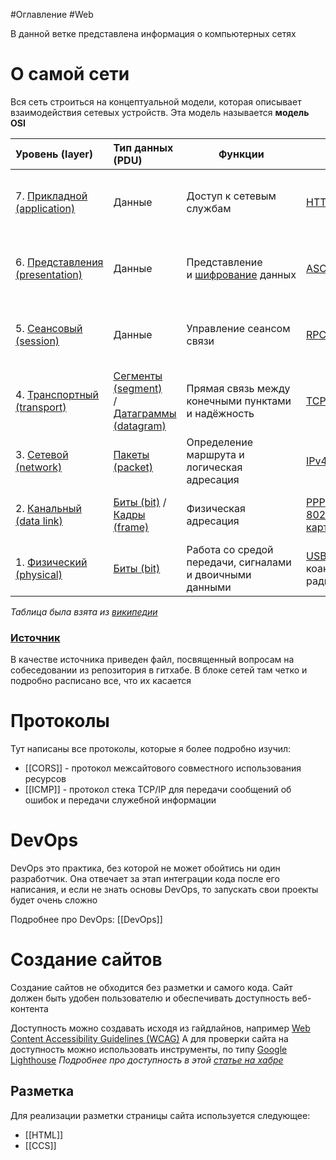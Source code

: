 #Оглавление #Web

В данной ветке представлена информация о компьютерных сетях
# О самой сети
Вся сеть строиться на концептуальной модели, которая описывает взаимодействия сетевых устройств. Эта модель называется **модель OSI**

| Уровень (layer)                                                                                                                                                                                                                                | Тип данных (PDU)                                                                                                                                                                                                                                                                                       | Функции                                                                                                                                      | Протоколы                                                                                                                                                                                                                                                                                                                                                                                                                                       | Оборудование                                                                                                                                                                                                                                                                                                                                                                                                                                                                                      |
| :--------------------------------------------------------------------------------------------------------------------------------------------------------------------------------------------------------------------------------------------- | :----------------------------------------------------------------------------------------------------------------------------------------------------------------------------------------------------------------------------------------------------------------------------------------------------- | -------------------------------------------------------------------------------------------------------------------------------------------- | ----------------------------------------------------------------------------------------------------------------------------------------------------------------------------------------------------------------------------------------------------------------------------------------------------------------------------------------------------------------------------------------------------------------------------------------------- | ------------------------------------------------------------------------------------------------------------------------------------------------------------------------------------------------------------------------------------------------------------------------------------------------------------------------------------------------------------------------------------------------------------------------------------------------------------------------------------------------- |
| 7. [Прикладной (application)](https://ru.wikipedia.org/wiki/%D0%9F%D1%80%D0%B8%D0%BA%D0%BB%D0%B0%D0%B4%D0%BD%D0%BE%D0%B9_%D1%83%D1%80%D0%BE%D0%B2%D0%B5%D0%BD%D1%8C "Прикладной уровень")                                                      | Данные                                                                                                                                                                                                                                                                                                 | Доступ к сетевым службам                                                                                                                     | [HTTP](https://ru.wikipedia.org/wiki/HTTP), [FTP](https://ru.wikipedia.org/wiki/FTP "FTP"), [POP3](https://ru.wikipedia.org/wiki/POP3 "POP3"), [SMTP](https://ru.wikipedia.org/wiki/SMTP "SMTP"), [WebSocket](https://ru.wikipedia.org/wiki/WebSocket "WebSocket")                                                                                                                                                                              | [Хосты](https://ru.wikipedia.org/wiki/%D0%A5%D0%BE%D1%81%D1%82) (клиенты сети),<br><br>[Межсетевой экран](https://ru.wikipedia.org/wiki/%D0%9C%D0%B5%D0%B6%D1%81%D0%B5%D1%82%D0%B5%D0%B2%D0%BE%D0%B9_%D1%8D%D0%BA%D1%80%D0%B0%D0%BD "Межсетевой экран")                                                                                                                                                                                                                                           |
| 6. [Представления (presentation)](https://ru.wikipedia.org/wiki/%D0%9F%D1%80%D0%B5%D0%B4%D1%81%D1%82%D0%B0%D0%B2%D0%B8%D1%82%D0%B5%D0%BB%D1%8C%D1%81%D0%BA%D0%B8%D0%B9_%D1%83%D1%80%D0%BE%D0%B2%D0%B5%D0%BD%D1%8C "Представительский уровень") | Данные                                                                                                                                                                                                                                                                                                 | Представление и [шифрование](https://ru.wikipedia.org/wiki/%D0%A8%D0%B8%D1%84%D1%80%D0%BE%D0%B2%D0%B0%D0%BD%D0%B8%D0%B5 "Шифрование") данных | [ASCII](https://ru.wikipedia.org/wiki/ASCII "ASCII"), [EBCDIC](https://ru.wikipedia.org/wiki/EBCDIC "EBCDIC"), [SSL](https://ru.wikipedia.org/wiki/SSL), [gzip](https://ru.wikipedia.org/wiki/Gzip "Gzip")                                                                                                                                                                                                                                      | [Хосты](https://ru.wikipedia.org/wiki/%D0%A5%D0%BE%D1%81%D1%82) (клиенты сети),<br><br>[Межсетевой экран](https://ru.wikipedia.org/wiki/%D0%9C%D0%B5%D0%B6%D1%81%D0%B5%D1%82%D0%B5%D0%B2%D0%BE%D0%B9_%D1%8D%D0%BA%D1%80%D0%B0%D0%BD "Межсетевой экран")                                                                                                                                                                                                                                           |
| 5. [Сеансовый (session)](https://ru.wikipedia.org/wiki/%D0%A1%D0%B5%D0%B0%D0%BD%D1%81%D0%BE%D0%B2%D1%8B%D0%B9_%D1%83%D1%80%D0%BE%D0%B2%D0%B5%D0%BD%D1%8C "Сеансовый уровень")                                                                  | Данные                                                                                                                                                                                                                                                                                                 | Управление сеансом связи                                                                                                                     | [RPC](https://ru.wikipedia.org/wiki/Remote_Procedure_Call), [PAP](https://ru.wikipedia.org/wiki/Password_Authentication_Protocol "Password Authentication Protocol"), [L2TP](https://ru.wikipedia.org/wiki/L2TP "L2TP"), [gRPC](https://ru.wikipedia.org/wiki/GRPC "GRPC")                                                                                                                                                                      | [Хосты](https://ru.wikipedia.org/wiki/%D0%A5%D0%BE%D1%81%D1%82) (клиенты сети),<br><br>[Межсетевой экран](https://ru.wikipedia.org/wiki/%D0%9C%D0%B5%D0%B6%D1%81%D0%B5%D1%82%D0%B5%D0%B2%D0%BE%D0%B9_%D1%8D%D0%BA%D1%80%D0%B0%D0%BD "Межсетевой экран")                                                                                                                                                                                                                                           |
| 4. [Транспортный (transport)](https://ru.wikipedia.org/wiki/%D0%A2%D1%80%D0%B0%D0%BD%D1%81%D0%BF%D0%BE%D1%80%D1%82%D0%BD%D1%8B%D0%B9_%D1%83%D1%80%D0%BE%D0%B2%D0%B5%D0%BD%D1%8C "Транспортный уровень")                                        | [Сегменты (segment)](https://ru.wikipedia.org/wiki/%D0%A1%D0%B5%D0%B3%D0%BC%D0%B5%D0%BD%D1%82%D0%B0%D1%86%D0%B8%D1%8F_%D0%BF%D0%B0%D0%BA%D0%B5%D1%82%D0%BE%D0%B2)<br>/[Датаграммы (datagram)](https://ru.wikipedia.org/wiki/%D0%94%D0%B0%D1%82%D0%B0%D0%B3%D1%80%D0%B0%D0%BC%D0%BC%D0%B0 "Датаграмма") | Прямая связь между конечными пунктами и надёжность                                                                                           | [TCP](https://ru.wikipedia.org/wiki/Transmission_Control_Protocol "Transmission Control Protocol"), [UDP](https://ru.wikipedia.org/wiki/User_Datagram_Protocol "User Datagram Protocol"), [SCTP](https://ru.wikipedia.org/wiki/SCTP "SCTP"), [Порты](https://ru.wikipedia.org/wiki/%D0%9F%D0%BE%D1%80%D1%82_\(%D0%BA%D0%BE%D0%BC%D0%BF%D1%8C%D1%8E%D1%82%D0%B5%D1%80%D0%BD%D1%8B%D0%B5_%D1%81%D0%B5%D1%82%D0%B8\) "Порт (компьютерные сети)")   | [Хосты](https://ru.wikipedia.org/wiki/%D0%A5%D0%BE%D1%81%D1%82) (клиенты сети),<br><br>[Межсетевой экран](https://ru.wikipedia.org/wiki/%D0%9C%D0%B5%D0%B6%D1%81%D0%B5%D1%82%D0%B5%D0%B2%D0%BE%D0%B9_%D1%8D%D0%BA%D1%80%D0%B0%D0%BD "Межсетевой экран")                                                                                                                                                                                                                                           |
| 3. [Сетевой (network)](https://ru.wikipedia.org/wiki/%D0%A1%D0%B5%D1%82%D0%B5%D0%B2%D0%BE%D0%B9_%D1%83%D1%80%D0%BE%D0%B2%D0%B5%D0%BD%D1%8C "Сетевой уровень")                                                                                  | [Пакеты (packet)](https://ru.wikipedia.org/wiki/%D0%9F%D0%B0%D0%BA%D0%B5%D1%82_\(%D1%81%D0%B5%D1%82%D0%B5%D0%B2%D1%8B%D0%B5_%D1%82%D0%B5%D1%85%D0%BD%D0%BE%D0%BB%D0%BE%D0%B3%D0%B8%D0%B8\))                                                                                                            | Определение маршрута и логическая адресация                                                                                                  | [IPv4](https://ru.wikipedia.org/wiki/IPv4), [IPv6](https://ru.wikipedia.org/wiki/IPv6 "IPv6"), [IPsec](https://ru.wikipedia.org/wiki/IPsec "IPsec"), [AppleTalk](https://ru.wikipedia.org/wiki/AppleTalk "AppleTalk"), [ICMP](https://ru.wikipedia.org/wiki/ICMP "ICMP")                                                                                                                                                                        | [Сетевой мост](https://ru.wikipedia.org/wiki/%D0%A1%D0%B5%D1%82%D0%B5%D0%B2%D0%BE%D0%B9_%D0%BC%D0%BE%D1%81%D1%82), [Коммутатор](https://ru.wikipedia.org/wiki/%D0%9A%D0%BE%D0%BC%D0%BC%D1%83%D1%82%D0%B0%D1%82%D0%BE%D1%80_Ethernet "Коммутатор Ethernet"),<br><br>[точка доступа](https://ru.wikipedia.org/wiki/%D0%91%D0%B5%D1%81%D0%BF%D1%80%D0%BE%D0%B2%D0%BE%D0%B4%D0%BD%D0%B0%D1%8F_%D1%82%D0%BE%D1%87%D0%BA%D0%B0_%D0%B4%D0%BE%D1%81%D1%82%D1%83%D0%BF%D0%B0 "Беспроводная точка доступа") |
| 2. [Канальный (data link)](https://ru.wikipedia.org/wiki/%D0%9A%D0%B0%D0%BD%D0%B0%D0%BB%D1%8C%D0%BD%D1%8B%D0%B9_%D1%83%D1%80%D0%BE%D0%B2%D0%B5%D0%BD%D1%8C "Канальный уровень")                                                                | [Биты (bit)](https://ru.wikipedia.org/wiki/%D0%91%D0%B8%D1%82 "Бит") /  <br>[Кадры (frame)](https://ru.wikipedia.org/wiki/%D0%9A%D0%B0%D0%B4%D1%80_\(%D1%82%D0%B5%D0%BB%D0%B5%D0%BA%D0%BE%D0%BC%D0%BC%D1%83%D0%BD%D0%B8%D0%BA%D0%B0%D1%86%D0%B8%D0%B8\) "Кадр (телекоммуникации)")                     | Физическая адресация                                                                                                                         | [PPP](https://ru.wikipedia.org/wiki/Point-to-Point_Protocol), [IEEE 802.22](https://ru.wikipedia.org/wiki/IEEE_802.22 "IEEE 802.22"), [Ethernet](https://ru.wikipedia.org/wiki/Ethernet "Ethernet"), [DSL](https://ru.wikipedia.org/wiki/XDSL "XDSL"), [ARP](https://ru.wikipedia.org/wiki/ARP "ARP"), [сетевая карта](https://ru.wikipedia.org/wiki/%D0%A1%D0%B5%D1%82%D0%B5%D0%B2%D0%B0%D1%8F_%D0%BA%D0%B0%D1%80%D1%82%D0%B0 "Сетевая карта") | [Сетевой мост](https://ru.wikipedia.org/wiki/%D0%A1%D0%B5%D1%82%D0%B5%D0%B2%D0%BE%D0%B9_%D0%BC%D0%BE%D1%81%D1%82), [Коммутатор](https://ru.wikipedia.org/wiki/%D0%9A%D0%BE%D0%BC%D0%BC%D1%83%D1%82%D0%B0%D1%82%D0%BE%D1%80_Ethernet "Коммутатор Ethernet"),<br><br>[точка доступа](https://ru.wikipedia.org/wiki/%D0%91%D0%B5%D1%81%D0%BF%D1%80%D0%BE%D0%B2%D0%BE%D0%B4%D0%BD%D0%B0%D1%8F_%D1%82%D0%BE%D1%87%D0%BA%D0%B0_%D0%B4%D0%BE%D1%81%D1%82%D1%83%D0%BF%D0%B0 "Беспроводная точка доступа") |
| 1. [Физический (physical)](https://ru.wikipedia.org/wiki/%D0%A4%D0%B8%D0%B7%D0%B8%D1%87%D0%B5%D1%81%D0%BA%D0%B8%D0%B9_%D1%81%D0%BB%D0%BE%D0%B9 "Физический слой")                                                                              | [Биты (bit)](https://ru.wikipedia.org/wiki/%D0%91%D0%B8%D1%82 "Бит")                                                                                                                                                                                                                                   | Работа со средой передачи, сигналами и двоичными данными                                                                                     | [USB](https://ru.wikipedia.org/wiki/USB "USB"), [RJ](https://ru.wikipedia.org/wiki/Registered_Jack "Registered Jack") («витая пара», коаксиальный, оптоволоконный), радиоканал                                                                                                                                                                                                                                                                  | [Сетевой мост](https://ru.wikipedia.org/wiki/%D0%A1%D0%B5%D1%82%D0%B5%D0%B2%D0%BE%D0%B9_%D0%BC%D0%BE%D1%81%D1%82), [Коммутатор](https://ru.wikipedia.org/wiki/%D0%9A%D0%BE%D0%BC%D0%BC%D1%83%D1%82%D0%B0%D1%82%D0%BE%D1%80_Ethernet "Коммутатор Ethernet"),<br><br>[точка доступа](https://ru.wikipedia.org/wiki/%D0%91%D0%B5%D1%81%D0%BF%D1%80%D0%BE%D0%B2%D0%BE%D0%B4%D0%BD%D0%B0%D1%8F_%D1%82%D0%BE%D1%87%D0%BA%D0%B0_%D0%B4%D0%BE%D1%81%D1%82%D1%83%D0%BF%D0%B0 "Беспроводная точка доступа") |

*Таблица была взята из [википедии](https://ru.wikipedia.org/wiki/Сетевая_модель_OSI)*
### [Источник](https://github.com/DEBAGanov/interview_questions/blob/main/1.%20Основы%20Backend-разработки.md)
В качестве источника приведен файл, посвященный вопросам на собеседовании из репозитория в гитхабе. В блоке сетей там четко и подробно расписано все, что их касается
# Протоколы
Тут написаны все протоколы, которые я более подробно изучил:

* [[CORS]] - протокол межсайтового совместного использования ресурсов
* [[ICMP]] - протокол стека TCP/IP для передачи сообщений об ошибок и передачи служебной информации
# DevOps
DevOps это практика, без которой не может обойтись ни один разработчик. Она отвечает за этап интеграции кода после его написания, и если не знать основы DevOps, то запускать свои проекты будет очень сложно

Подробнее про DevOps: [[DevOps]]
# Создание сайтов
Создание сайтов не обходится без разметки и самого кода. Сайт должен быть удобен пользователю и обеспечивать доступность веб-контента

Доступность можно создавать исходя из гайдлайнов, например [Web Content Accessibility Guidelines (WCAG)](https://www.w3.org/WAI/standards-guidelines/wcag/)
А для проверки сайта на доступность можно использовать инструменты, по типу [Google Lighthouse](https://developers.google.com/web/tools/lighthouse)
*Подробнее про доступность в этой [статье на хабре](https://habr.com/ru/companies/ispring/articles/564446/)*
## Разметка
Для реализации разметки страницы сайта используется следующее:
* [[HTML]]
* [[CCS]]
